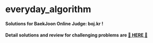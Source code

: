 # everyday_algorithm
#### Solutions for BaekJoon Online Judge: boj.kr !
#### Detail solutions and review for challenging problems are [🌟 HERE 🌟](https://blog.naver.com/dbsgp535)
